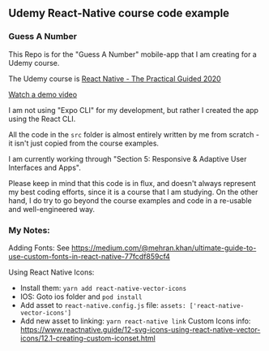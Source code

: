 ## Udemy React-Native course code example

### Guess A Number

This Repo is for the "Guess A Number" mobile-app that I am creating for a Udemy course.

The Udemy course is [React Native - The Practical Guided 2020](https://www.udemy.com/course/react-native-the-practical-guide)

[Watch a demo video](https://drive.google.com/file/d/1SeJfxqBMY-8pkCQyChsT7u3kki4yyjGh/view?usp=sharing)

I am not using "Expo CLI" for my development, but rather I created the app using the React CLI.

All the code in the `src` folder is almost entirely written by me from scratch - it isn't just copied from the course examples.

I am currently working through "Section 5: Responsive & Adaptive User Interfaces and Apps".

Please keep in mind that this code is in flux, and doesn't always represent my best coding efforts, since it is a course that I am studying.
On the other hand, I do try to go beyond the course examples and code in a re-usable and well-engineered way.

### My Notes:

Adding Fonts:  See https://medium.com/@mehran.khan/ultimate-guide-to-use-custom-fonts-in-react-native-77fcdf859cf4

Using React Native Icons: 
- Install them: `yarn add react-native-vector-icons`
- IOS: Goto ios folder and `pod install`
- Add asset to `react-native.config.js` file: `assets: ['react-native-vector-icons']`
- Add new asset to linking: `yarn react-native link`
Custom Icons info:  https://www.reactnative.guide/12-svg-icons-using-react-native-vector-icons/12.1-creating-custom-iconset.html

